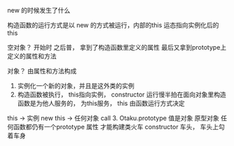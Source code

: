 new 的时候发生了什么

构造函数的运行方式是以 new 的方式被运行，内部的this 运态指向实例化后的this

空对象？ 开始时
之后普， 拿到了构造函数里定义的属性
最后又拿到prototype上定义的属性和方法

对象？ 由属性和方法构成
1. 实例化一个新的对象，并且是这外类的实例
2. 构造函数被执行， this指向实例，
constructor 运行慢半拍在面向对象里构造函数是为他人服务的， 为this服务， this 由函数运行方式决定

this -> 实例 new
this -> 任何对象 call
3. Otaku.prototype 值是对象
原型对象
任何函数都仍有一个prototype 属性 才能构建类火车 constructor 车头，
车头上勾着车身        